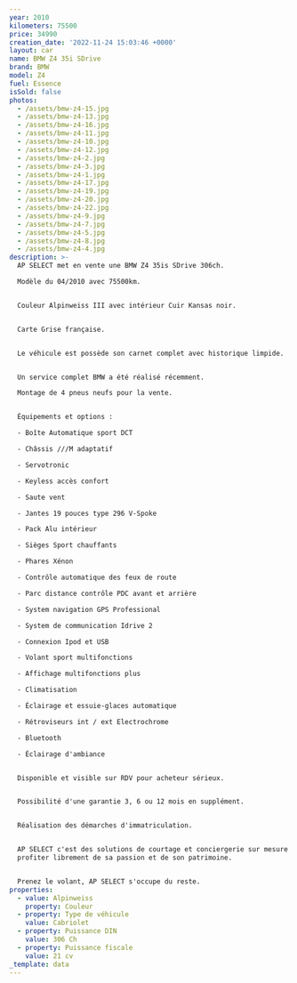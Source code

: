 ```yaml
---
year: 2010
kilometers: 75500
price: 34990
creation_date: '2022-11-24 15:03:46 +0000'
layout: car
name: BMW Z4 35i SDrive
brand: BMW
model: Z4
fuel: Essence
isSold: false
photos:
  - /assets/bmw-z4-15.jpg
  - /assets/bmw-z4-13.jpg
  - /assets/bmw-z4-16.jpg
  - /assets/bmw-z4-11.jpg
  - /assets/bmw-z4-10.jpg
  - /assets/bmw-z4-12.jpg
  - /assets/bmw-z4-2.jpg
  - /assets/bmw-z4-3.jpg
  - /assets/bmw-z4-1.jpg
  - /assets/bmw-z4-17.jpg
  - /assets/bmw-z4-19.jpg
  - /assets/bmw-z4-20.jpg
  - /assets/bmw-z4-22.jpg
  - /assets/bmw-z4-9.jpg
  - /assets/bmw-z4-7.jpg
  - /assets/bmw-z4-5.jpg
  - /assets/bmw-z4-8.jpg
  - /assets/bmw-z4-4.jpg
description: >-
  AP SELECT met en vente une BMW Z4 35is SDrive 306ch.

  Modèle du 04/2010 avec 75500km.


  Couleur Alpinweiss III avec intérieur Cuir Kansas noir.


  Carte Grise française.


  Le véhicule est possède son carnet complet avec historique limpide.


  Un service complet BMW a été réalisé récemment.

  Montage de 4 pneus neufs pour la vente.


  Équipements et options :

  - Boîte Automatique sport DCT

  - Châssis ///M adaptatif

  - Servotronic

  - Keyless accès confort

  - Saute vent

  - Jantes 19 pouces type 296 V-Spoke

  - Pack Alu intérieur

  - Sièges Sport chauffants

  - Phares Xénon

  - Contrôle automatique des feux de route

  - Parc distance contrôle PDC avant et arrière

  - System navigation GPS Professional

  - System de communication Idrive 2

  - Connexion Ipod et USB

  - Volant sport multifonctions

  - Affichage multifonctions plus

  - Climatisation

  - Éclairage et essuie-glaces automatique

  - Rétroviseurs int / ext Electrochrome

  - Bluetooth

  - Éclairage d'ambiance


  Disponible et visible sur RDV pour acheteur sérieux.


  Possibilité d'une garantie 3, 6 ou 12 mois en supplément.


  Réalisation des démarches d'immatriculation.


  AP SELECT c'est des solutions de courtage et conciergerie sur mesure pour
  profiter librement de sa passion et de son patrimoine.


  Prenez le volant, AP SELECT s'occupe du reste.
properties:
  - value: Alpinweiss
    property: Couleur
  - property: Type de véhicule
    value: Cabriolet
  - property: Puissance DIN
    value: 306 Ch
  - property: Puissance fiscale
    value: 21 cv
_template: data
---
```


